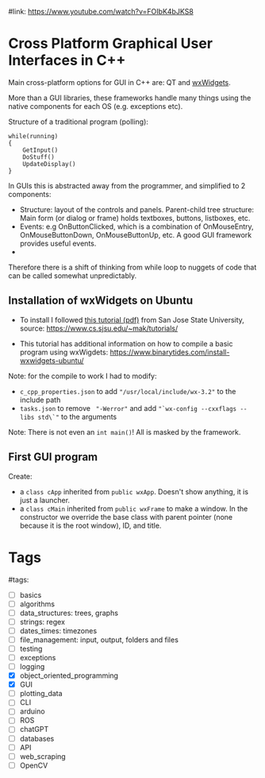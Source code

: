 #link: https://www.youtube.com/watch?v=FOIbK4bJKS8


# Cross Platform Graphical User Interfaces in C++

Main cross-platform options for GUI in C++ are: QT and [wxWidgets](https://www.wxwidgets.org/).

More than a GUI libraries, these frameworks handle many things using the native components for each OS (e.g. exceptions etc). 

Structure of a traditional program (polling):
```
while(running)
{
    GetInput()
    DoStuff()
    UpdateDisplay()
}
```
In GUIs this is abstracted away from the programmer, and simplified to 2 components:
* Structure: layout of the controls and panels. Parent-child tree structure: Main form (or dialog or frame) holds textboxes, buttons, listboxes, etc. 
* Events: e.g OnButtonClicked, which is a combination of OnMouseEntry, OnMouseButtonDown, OnMouseButtonUp, etc. A good GUI framework provides useful events.
* 
Therefore there is a shift of thinking from while loop to nuggets of code that can be called somewhat unpredictably.

## Installation of wxWidgets on Ubuntu

* To install I followed [this tutorial (pdf)](./InstallwxWidgets.pdf) from San Jose State University, source: https://www.cs.sjsu.edu/~mak/tutorials/

* This tutorial has additional information on how to compile a basic program using wxWigdets: https://www.binarytides.com/install-wxwidgets-ubuntu/

Note: for the compile to work I had to modify:
* `c_cpp_properties.json` to add `"/usr/local/include/wx-3.2"` to the include path
* `tasks.json` to remove  ` "-Werror"` and add  `` "`wx-config --cxxflags --libs std\`" `` to the arguments

Note: There is not even an `int main()`! All is masked by the framework.

## First GUI program

Create:

* a `class cApp` inherited from `public wxApp`. Doesn't show anything, it is just a launcher.
* a `class cMain` inherited from `public wxFrame` to make a window. In the constructor we override the base class with parent pointer (none because it is the root window), ID, and title.

# Tags

#tags: 
- [ ] basics
- [ ] algorithms
- [ ] data_structures: trees, graphs
- [ ] strings: regex
- [ ] dates_times: timezones
- [ ] file_management: input, output, folders and files
- [ ] testing
- [ ] exceptions
- [ ] logging
- [x] object_oriented_programming
- [x] GUI
- [ ] plotting_data
- [ ] CLI
- [ ] arduino
- [ ] ROS
- [ ] chatGPT
- [ ] databases
- [ ] API
- [ ] web_scraping
- [ ] OpenCV